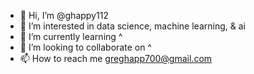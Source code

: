 - 👋 Hi, I’m @ghappy112
- 👀 I’m interested in data science, machine learning, & ai
- 🌱 I’m currently learning ^
- 💞️ I’m looking to collaborate on ^
- 📫 How to reach me greghapp700@gmail.com

<!---
ghappy112/ghappy112 is a ✨ special ✨ repository because its `README.md` (this file) appears on your GitHub profile.
You can click the Preview link to take a look at your changes.
--->
